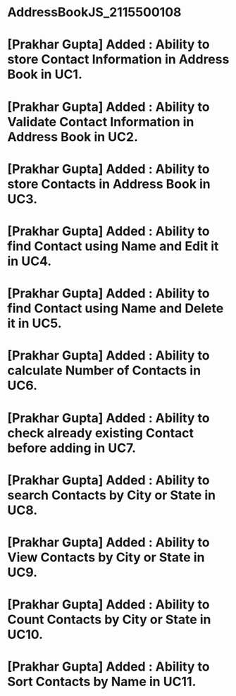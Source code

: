 # AddressBookJS_2115500108

# [Prakhar Gupta] Added : Ability to store Contact Information in Address Book in UC1.
# [Prakhar Gupta] Added : Ability to Validate Contact Information in Address Book in UC2. 
# [Prakhar Gupta] Added : Ability to store Contacts in Address Book in UC3.
# [Prakhar Gupta] Added : Ability to find Contact using Name and Edit it in UC4. 
# [Prakhar Gupta] Added : Ability to find Contact using Name and Delete it in UC5. 
# [Prakhar Gupta] Added : Ability to calculate Number of Contacts in UC6. 
# [Prakhar Gupta] Added : Ability to check already existing Contact before adding in UC7. 
# [Prakhar Gupta] Added : Ability to search Contacts by City or State in UC8. 
# [Prakhar Gupta] Added : Ability to View Contacts by City or State in UC9. 
# [Prakhar Gupta] Added : Ability to Count Contacts by City or State in UC10. 
# [Prakhar Gupta] Added : Ability to Sort Contacts by Name in UC11. 